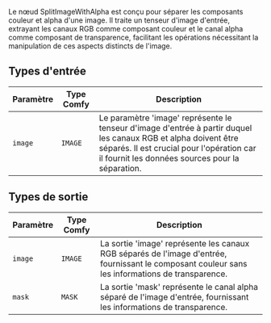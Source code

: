 
Le nœud SplitImageWithAlpha est conçu pour séparer les composants couleur et alpha d'une image. Il traite un tenseur d'image d'entrée, extrayant les canaux RGB comme composant couleur et le canal alpha comme composant de transparence, facilitant les opérations nécessitant la manipulation de ces aspects distincts de l'image.
## Types d'entrée

| Paramètre | Type Comfy | Description |
|-----------|------------|-------------|
| `image`   | `IMAGE`    | Le paramètre 'image' représente le tenseur d'image d'entrée à partir duquel les canaux RGB et alpha doivent être séparés. Il est crucial pour l'opération car il fournit les données sources pour la séparation. |

## Types de sortie

| Paramètre | Type Comfy | Description |
|-----------|------------|-------------|
| `image`   | `IMAGE`    | La sortie 'image' représente les canaux RGB séparés de l'image d'entrée, fournissant le composant couleur sans les informations de transparence. |
| `mask`    | `MASK`     | La sortie 'mask' représente le canal alpha séparé de l'image d'entrée, fournissant les informations de transparence. |